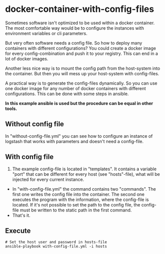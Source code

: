 # docker-container-with-config-files
Sometimes software isn't optimized to be used within a docker container. The most comfortable way would be to configure the instances with environment variables or cli parameters.

But very often software needs a config file. So how to deploy many containers with different configurations? You could create a docker image for every config-combination and push it to your registry. This can end in a lot of docker images.

Another less nice way is to mount the config path from the host-system into the container. But then you will mess up your host-system with config-files.

A practical way is to generate the config-files dynamically. So you can use one docker image for any number of docker containers with different configurations. This can be done with some steps in ansible.

**In this example ansible is used but the procedure can be equal in other tools.**

## Without config file
In "without-config-file.yml" you can see how to configure an instance of logstash that works with parameters and doesn't need a config-file.

## With config file
1. The example config-file is located in "templates". It contains a variable "port" that can be different for every host (see "hosts"-file), what will be injected for every current instance.
* In "with-config-file.yml" the command contains two "commands". The first one writes the config file into the container. The second one executes the program with the information, where the config-file is located. If it's not possible to set the path to the config file, the config-file must be written to the static path in the first command.
* That's it.

## Execute
```
# Set the host user and password in hosts-file
ansible-playbook with-config-file.yml -i hosts
```

